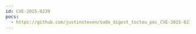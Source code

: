 ```yaml
---
id: CVE-2015-8239
pocs:
  - https://github.com/justinsteven/sudo_digest_toctou_poc_CVE-2015-8239
---
```

